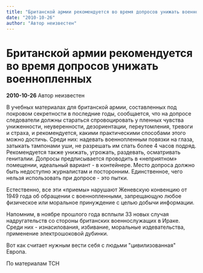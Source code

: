 ```yaml
---
title: "Британской армии рекомендуется во время допросов унижать военнопленных"
date: "2010-10-26"
author: "Автор неизвестен"
---
```


# Британской армии рекомендуется во время допросов унижать военнопленных

**2010-10-26** Автор неизвестен

В учебных материалах для британской армии, составленных под покровом секретности в последние годы, сообщается, что на допросе следователи должны стараться спровоцировать у пленных чувства униженности, неуверенности, дезориентации, переутомления, тревоги и страха, и рекомендуется, какими практическими способами этого можно достичь. Среди них: надевать военнопленным повязки на глаза, затыкать тампонами уши, не разрешать им спать более 4 часов подряд. Рекомендуется также унижать, угрожать, раздевать, осматривать гениталии. Допросы предписывается проводить в «неприятном» помещении, идеальный вариант - в контейнере. Место допроса должно быть недоступно журналистам и посторонним. Единственное, чего нельзя использовать при допросе - это пытки.

Естественно, все эти «приемы» нарушают Женевскую конвенцию от 1949 года об обращении с военнопленными, запрещающую любое физическое или моральное принуждение с целью добычи информации.

Напомним, в ноябре прошлого года всплыли 33 новых случая надругательств со стороны британских военнослужащих в Ираке. Среди них - изнасилования, избивание, моральные издевательства, применение электрошоковой дубинки.

Вот как считает нужным вести себя с людьми "цивилизованная" Европа.

По материалам ТСН